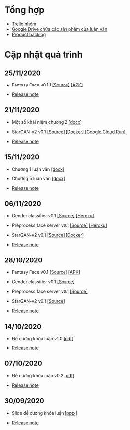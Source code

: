 # Tổng hợp

- [Trello nhóm](https://trello.com/invite/b/0JMn3G5J/fe981e03cf3fc4aa5820c27de44dbfda/lu%E1%BA%ADn-v%C4%83n-ch%E1%BB%A5p-%E1%BA%A3nh-gi%E1%BA%A3i-tr%C3%AD)
- [Google Drive chứa các sản phẩm của luận văn](https://drive.google.com/drive/folders/1w9QIWaxLMInLclIj0cKc5DtLDarkOuU7?usp=sharing)
- [Product backlog](https://docs.google.com/spreadsheets/d/1wIwVro84o920R1PBGhHlas9PnSDgiBzK2wBQR484OaM/edit?usp=sharing)

# Cập nhật quá trình

## 25/11/2020

- Fantasy Face v0.1.1 [[Source]](https://github.com/FantasyFace/fantasyface-android/archive/v0.1.1.zip) [[APK]](https://github.com/FantasyFace/fantasyface-android/releases/download/v0.1.1/fantasy-face.apk)

- [Release note](assets/2020-11-25/release_note.txt)

## 21/11/2020

- Một số khái niệm chương 2 [[docx]](assets/2020-11-21/Liet_Ke_Khai_Niem_Chuong2.docx)

- StarGAN-v2 v0.1 [[Source]](https://github.com/FantasyFace/stargan-v2/archive/v0.1.zip) [[Docker]](https://hub.docker.com/r/ocula/trutergypt/tags) [[Google Cloud Run]](https://cencla-txoier25qa-as.a.run.app)

- [Release note](assets/2020-11-21/release_note.txt)

## 15/11/2020

- Chương 1 luận văn [[docx]](assets/2020-11-15/Chuong_1.docx)

- Chương 5 luận văn [[docx]](assets/2020-11-15/Chuong_5.docx)

- [Release note](assets/2020-11-15/release_note.txt)

## 06/11/2020

- Gender classifier v0.1 [[Source]](https://github.com/FantasyFace/gender-classification-server/archive/v0.1.zip) [[Heroku]](https://hcmus-gender-classifier.herokuapp.com/)

- Preprocess face server v0.1 [[Source]](https://github.com/FantasyFace/preprocess-face-server/archive/v0.1.zip) [[Heroku]](https://facealign.herokuapp.com/)

- StarGAN-v2 v0.1 [[Source]](https://github.com/FantasyFace/stargan-v2/archive/v0.1.zip) [[Docker]](https://hub.docker.com/r/ocula/trutergypt/tags)

- [Release note](assets/2020-11-06/release_note.txt)

## 28/10/2020

- Fantasy Face v0.1 [[Source]](https://github.com/FantasyFace/fantasyface-android/archive/v0.1.zip) [[APK]](https://github.com/FantasyFace/fantasyface-android/releases/download/v0.1/fantasy-face.apk)

- Gender classifier v0.1 [[Source]](https://github.com/FantasyFace/gender-classification-server/archive/v0.1.zip)

- Preprocess face server v0.1 [[Source]](https://github.com/FantasyFace/preprocess-face-server/archive/v0.1.zip)

- StarGAN-v2 v0.1 [[Source]](https://github.com/FantasyFace/stargan-v2/archive/v0.1.zip)

- [Release note](assets/2020-10-28/release_note.txt)

## 14/10/2020

- Đề cương khóa luận v1.0 [[pdf]](assets/2020-10-14/De_Cuong_Chup_Anh_Giai_Tri.pdf)

- [Release note](assets/2020-10-14/release_note.txt) 

## 07/10/2020

- Đề cương khóa luận v0.2 [[pdf]](assets/2020-10-07/De_Cuong_Luan_Van.pdf)

- [Release note](assets/2020-10-07/release_note.txt)

## 30/09/2020

- Slide đề cương khóa luận [[pptx]](assets/2020-09-30/De_Cuong_Khoa_Luan.pptx)

- [Release note](assets/2020-09-30/release_note.txt)
